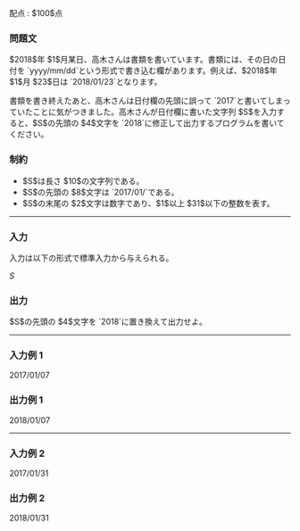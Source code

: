 
<div>

<span>

<span>

<p>
配点 : $100$点
</p>

<div>

<section>

### **問題文**

<p>
$2018$年 $1$月某日、高木さんは書類を書いています。書類には、その日の日付を `yyyy/mm/dd`という形式で書き込む欄があります。例えば、$2018$年 $1$月 $23$日は `2018/01/23`となります。
</p>

<p>
書類を書き終えたあと、高木さんは日付欄の先頭に誤って `2017`と書いてしまっていたことに気がつきました。高木さんが日付欄に書いた文字列 $S$を入力すると、$S$の先頭の $4$文字を `2018`に修正して出力するプログラムを書いてください。
</p>

</section>

</div>

<div>

<section>

### **制約**

<ul>

<li>
$S$は長さ $10$の文字列である。
</li>

<li>
$S$の先頭の $8$文字は `2017/01/`である。
</li>

<li>
$S$の末尾の $2$文字は数字であり、$1$以上 $31$以下の整数を表す。
</li>

</ul>

</section>

</div>

---

<div>

<div>

<section>

### **入力**

<p>
入力は以下の形式で標準入力から与えられる。
</p>

<div>

$S$
</div>

</section>

</div>

<div>

<section>

### **出力**

<p>
$S$の先頭の $4$文字を `2018`に置き換えて出力せよ。
</p>

</section>

</div>

</div>

---

<div>

<section>

### **入力例 1**

<div>

2017/01/07

</div>

</section>

</div>

<div>

<section>

### **出力例 1**

<div>

2018/01/07

</div>

</section>

</div>

---

<div>

<section>

### **入力例 2**

<div>

2017/01/31

</div>

</section>

</div>

<div>

<section>

### **出力例 2**

<div>

2018/01/31

</div>

</section>

</div>

</span>

</span>

</div>
